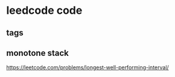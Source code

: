 # leedcode code

## tags

## monotone stack

<https://leetcode.com/problems/longest-well-performing-interval/>
